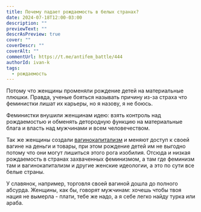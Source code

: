 ```yaml
---
title: Почему падает рождаемость в белых странах?
date: 2024-07-18T12:00-03:00
description: ""
previewText: ""
descrAsPreview: true
cover: ""
coverDescr: ""
coverAlt: ""
commentUrl: https://t.me/antifem_battle/444
authorId: ivan-k
tags:
  - рождаемость
---
```

Потому что женщины променяли рождение детей на материальные плюшки. Правда, ученые бояться называть причину из-за страха что феминистки лишат их карьеры, но я назову, я не боюсь.

Феминистки внушили женщинам идею: взять контроль над рождаемостью и обменять детородную функцию на материальные блага и власть над мужчинами и всем человечеством.

Так же женщины создали [вагинокапитализм](https://youtu.be/CKHKRFvwu4k) и меняют доступ к своей вагине на деньги и товары, при этом рождение детей им не выгодно потому что они могут лишиться этого рога изобилия. Отсюда и низкая рождаемость в странах захваченных феминизмом, а там где феминизм там и вагинокапитализм и другие женские идеологии, а это по сути все белые страны.

У славянок, например, торговля своей вагиной дошла до полного абсурда. Женщины, как бы, говорят мужчинам: хочешь чтобы твоя нация не вымерла - плати, тебе же надо, а я себе легко найду турка или араба.
